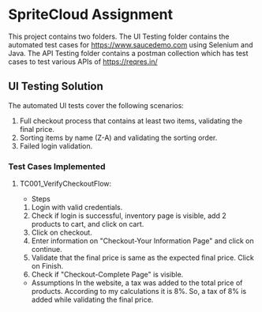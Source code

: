 # SpriteCloud Assignment

This project contains two folders. The UI Testing folder contains the automated test cases for https://www.saucedemo.com using Selenium and Java. The API Testing folder contains a postman collection which has test cases to test various APIs of https://reqres.in/

## UI Testing Solution

The automated UI tests cover the following scenarios:
 1. Full checkout process that contains at least two items, validating the final price.
 2. Sorting items by name (Z-A) and validating the sorting order.
 3. Failed login validation.

### Test Cases Implemented

1. TC001_VerifyCheckoutFlow:

   - Steps
    1. Login with valid credentials.
    2. Check if login is successful, inventory page is visible, add 2 products to cart, and click on cart.
    3. Click on checkout.
    4. Enter information on "Checkout-Your Information Page" and click on continue.
    5. Validate that the final price is same as the expected final price. Click on Finish.
    7. Check if "Checkout-Complete Page" is visible.

   - Assumptions
   In the website, a tax was added to the total price of products. According to my calculations it is 8%. So, a tax of 8% is added while validating the final price.

